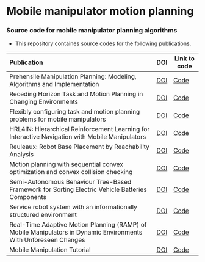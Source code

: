 # Mobile manipulator motion planning
### Source code for mobile manipulator planning algorithms

- This repository containes source codes for the following publications.

| Publication  | DOI  | Link to code |
| :------------ |---------------| -----|
| Prehensile Manipulation Planning: Modeling, Algorithms and Implementation | [DOI](https://doi.org/10.1109/TRO.2021.3130433) | [Code](https://humanoid-path-planner.github.io/hpp-doc/) |
| Receding Horizon Task and Motion Planning in Changing Environments | [DOI](https://doi.org/10.1016/j.robot.2021.103863) | [Code](https://github.com/nicolacastaman/rh-tamp) |
| Flexibly configuring task and motion planning problems for mobile manipulators| [DOI](https://doi.org/10.1109/ETFA46521.2020.9212086) | [Code](https://gitioc.upc.edu/rostutorials/ktmpb/tree/python-branch) |
| HRL4IN: Hierarchical Reinforcement Learning for Interactive Navigation with Mobile Manipulators| [DOI](https://arxiv.org/abs/1910.11432) | [Code](https://github.com/ChengshuLi/HRL4IN) |
| Reuleaux: Robot Base Placement by Reachability Analysis | [DOI](https://doi.org/10.1109/IRC.2018.00028) | [Code](https://github.com/ros-industrial-consortium/reuleaux) |
| Motion planning with sequential convex optimization and convex collision checking| [DOI](https://doi.org/10.1177%2F0278364914528132) | [Code](https://rll.berkeley.edu/trajopt/doc/sphinx_build/html/) |
| Semi-Autonomous Behaviour Tree-Based Framework for Sorting Electric Vehicle Batteries Components| [DOI](https://doi.org/10.3390/robotics10020082) | [Code](https://figshare.com/s/ddb832077aff5ccda96e) |
| Service robot system with an informationally structured environment| [DOI](https://doi-org.libproxy1.nus.edu.sg/10.1016/j.robot.2015.07.010) | [Code](https://github.com/irvs/ros_tms) |
| Real-Time Adaptive Motion Planning (RAMP) of Mobile Manipulators in Dynamic Environments With Unforeseen Changes| [DOI](https://doi.org/10.1109/TRO.2008.2003277) | [Code](https://github.com/sterlingm/ramp) |
| Mobile Manipulation Tutorial| [DOI](https://robotics.shanghaitech.edu.cn/static/robotics2020/MoManTu_Intro.pdf) | [Code](https://momantu.github.io/) |

